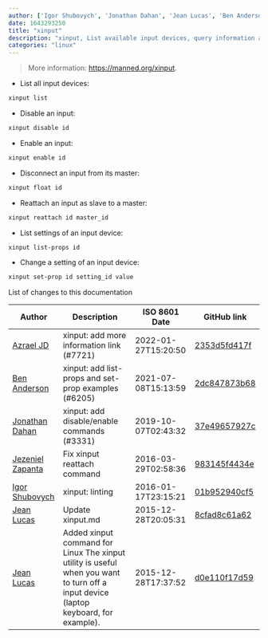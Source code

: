 ```yaml
---
author: ['Igor Shubovych', 'Jonathan Dahan', 'Jean Lucas', 'Ben Anderson', 'Jezeniel Zapanta', 'Azrael JD']
date: 1643293250
title: "xinput"
description: "xinput, List available input devices, query information about a device and change input device settings."
categories: "linux"
---
```

> More information: <https://manned.org/xinput>.

- List all input devices:

```bash
xinput list
```

- Disable an input:

```bash
xinput disable id
```

- Enable an input:

```bash
xinput enable id
```

- Disconnect an input from its master:

```bash
xinput float id
```

- Reattach an input as slave to a master:

```bash
xinput reattach id master_id
```

- List settings of an input device:

```bash
xinput list-props id
```

- Change a setting of an input device:

```bash
xinput set-prop id setting_id value
```
List of changes to this documentation


Author | Description | ISO 8601 Date | GitHub link
------|-----|-----|-----
[Azrael JD](mailto:94840719+azraeljd@users.noreply.github.com) | xinput: add more information link (#7721) | 2022-01-27T15:20:50 | [2353d5fd417f](https://github.com/tldr-pages/tldr/commit/2353d5fd417f4c315e6394cfafdd1c9fcd74ed1f)
[Ben Anderson](mailto:63131015+Ben-D-Anderson@users.noreply.github.com) | xinput: add list-props and set-prop examples (#6205) | 2021-07-08T15:13:59 | [2dc847873b68](https://github.com/tldr-pages/tldr/commit/2dc847873b684dfd6e700c06208bd875ab5d5abf)
[Jonathan Dahan](mailto:hi@jonathan.is) | xinput: add disable/enable commands (#3331) | 2019-10-07T02:43:32 | [37e49657927c](https://github.com/tldr-pages/tldr/commit/37e49657927c4ceb12fd6f8b62c59f9345c72c4e)
[Jezeniel Zapanta](mailto:jpzapanta22@gmail.com) | Fix xinput reattach command | 2016-03-29T02:58:36 | [983145f4434e](https://github.com/tldr-pages/tldr/commit/983145f4434ef30916632e701c6455056f691fa1)
[Igor Shubovych](mailto:igor.shubovych@gmail.com) | xinput: linting | 2016-01-17T23:15:21 | [01b952940cf5](https://github.com/tldr-pages/tldr/commit/01b952940cf57831601127d9c119646454062a57)
[Jean Lucas](mailto:jeanleonino@gmail.com) | Update xinput.md | 2015-12-28T20:05:31 | [8cfad8c61a62](https://github.com/tldr-pages/tldr/commit/8cfad8c61a6214e2c780b26e6feb5772645ae140)
[Jean Lucas](mailto:jeanleonino@gmail.com) | Added xinput command for Linux The xinput utility is useful when you want to turn off a input device (laptop keyboard, for example). | 2015-12-28T17:37:52 | [d0e110f17d59](https://github.com/tldr-pages/tldr/commit/d0e110f17d59fd923833836bcf59b4f5e91a3f7c)

